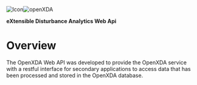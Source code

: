 ![Icon](http://www.gridprotectionalliance.org/images/products/icons%2064/XDAapi.png)![openXDA](http://www.gridprotectionalliance.org/images/products/productTitles32/XDAapi.png)

**eXtensible Disturbance Analytics Web Api**

# Overview
The OpenXDA Web API was developed to provide the OpenXDA service with a restful interface for secondary applications to access data that has been processed and stored in the OpenXDA database.

